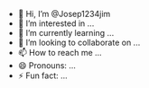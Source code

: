 - 👋 Hi, I’m @Josep1234jim
- 👀 I’m interested in ...
- 🌱 I’m currently learning ...
- 💞️ I’m looking to collaborate on ...
- 📫 How to reach me ...
- 😄 Pronouns: ...
- ⚡ Fun fact: ...

<!---
Josep1234jim/Josep1234jim is a ✨ special ✨ repository because its `README.md` (this file) appears on your GitHub profile.
You can click the Preview link to take a look at your changes.
--->
